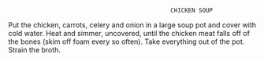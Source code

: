                                                   CHICKEN SOUP
Put the chicken, carrots, celery and onion in a large soup pot and cover with cold water. Heat and simmer, uncovered, until the chicken 
meat falls off of the bones (skim off foam every so often). Take everything out of the pot. Strain the broth.